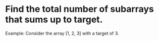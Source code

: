 # Find the total number of subarrays that sums up to target.

Example:
Consider the array [1, 2, 3] with a target of 3.